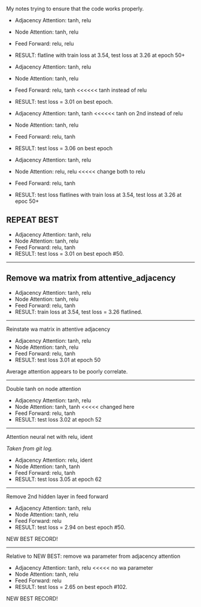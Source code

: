 My notes trying to ensure that the code works properly.

- Adjacency Attention: tanh, relu
- Node Attention: tanh, relu 
- Feed Forward: relu, relu
- RESULT: flatline with train loss at 3.54, test loss at 3.26 at epoch 50+

- Adjacency Attention: tanh, relu
- Node Attention: tanh, relu 
- Feed Forward: relu, tanh  <<<<<< tanh instead of relu
- RESULT: test loss = 3.01 on best epoch.

- Adjacency Attention: tanh, tanh  <<<<<< tanh on 2nd instead of relu
- Node Attention: tanh, relu 
- Feed Forward: relu, tanh 
- RESULT: test loss = 3.06 on best epoch

- Adjacency Attention: tanh, relu
- Node Attention: relu, relu <<<<< change both to relu
- Feed Forward: relu, tanh
- RESULT: test loss flatlines with train loss at 3.54, test loss at 3.26 at epoc 50+

## REPEAT BEST 

- Adjacency Attention: tanh, relu
- Node Attention: tanh, relu 
- Feed Forward: relu, tanh 
- RESULT: test loss = 3.01 on best epoch #50.

------

## Remove wa matrix from attentive_adjacency

- Adjacency Attention: tanh, relu
- Node Attention: tanh, relu 
- Feed Forward: relu, tanh 
- RESULT: train loss at 3.54, test loss = 3.26 flatlined.

------

Reinstate wa matrix in attentive adjacency

- Adjacency Attention: tanh, relu
- Node Attention: tanh, relu 
- Feed Forward: relu, tanh 
- RESULT: test loss 3.01 at epoch 50

Average attention appears to be poorly correlate.

------

Double tanh on node attention

- Adjacency Attention: tanh, relu
- Node Attention: tanh, tanh   <<<<< changed here
- Feed Forward: relu, tanh 
- RESULT: test loss 3.02 at epoch 52



------

Attention neural net with relu, ident

_Taken from git log._

- Adjacency Attention: relu, ident 
- Node Attention: tanh, tanh 
- Feed Forward: relu, tanh 
- RESULT: test loss 3.05 at epoch 62

------

Remove 2nd hidden layer in feed forward

- Adjacency Attention: tanh, relu
- Node Attention: tanh, relu 
- Feed Forward: relu 
- RESULT: test loss = 2.94 on best epoch #50.

NEW BEST RECORD!

------

Relative to NEW BEST: remove wa parameter from adjacency attention

- Adjacency Attention: tanh, relu  <<<<< no wa parameter
- Node Attention: tanh, relu 
- Feed Forward: relu
- RESULT: test loss = 2.65 on best epoch #102.

NEW BEST RECORD!
